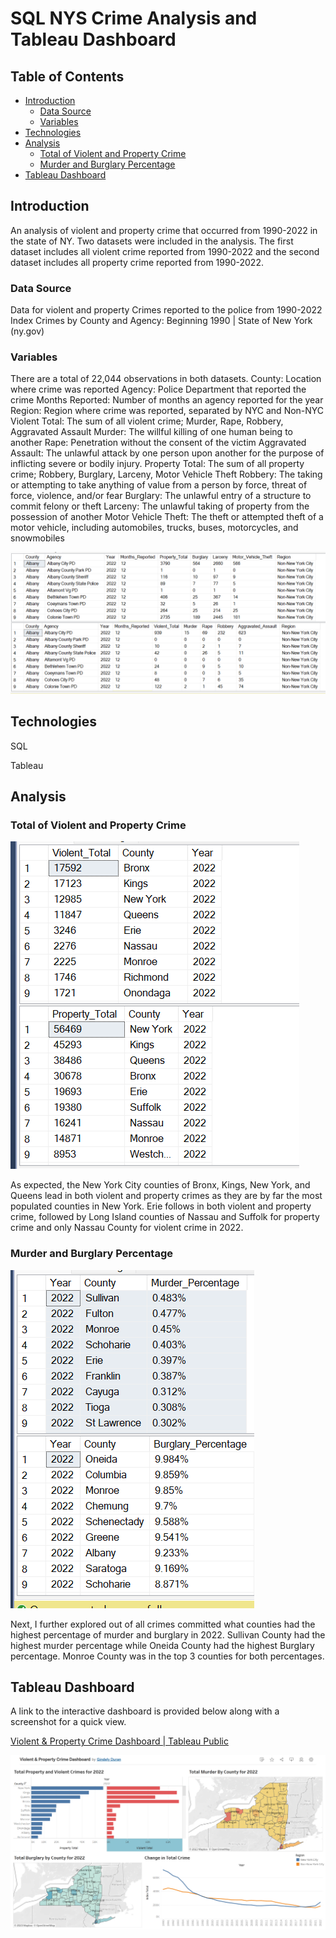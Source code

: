 # SQL NYS Crime Analysis and Tableau Dashboard

## Table of Contents
* [Introduction](#Intoduction)
	- [Data Source](#Data-Source)
	- [Variables](#Variables)
* [Technologies](#Technologies)
* [Analysis](#Analysis)
	- [Total of Violent and Property Crime](#Total-of-Violent-and-Property-Crime) 
	- [Murder and Burglary Percentage](#Murder-and-Burglary-Percentage)
* [Tableau Dashboard](#Tableau-Dashboard)

## Introduction
An analysis of violent and property crime that occurred from 1990-2022 in the state of NY. Two datasets were included in the analysis. The first dataset includes all violent crime reported from 1990-2022 and the second dataset includes all property crime reported from 1990-2022.
### Data Source
Data for violent and property Crimes reported to the police from 1990-2022
Index Crimes by County and Agency: Beginning 1990 | State of New York (ny.gov)
### Variables
There are a total of 22,044 observations in both datasets. 
County: Location where crime was reported
Agency: Police Department that reported the crime
Months Reported: Number of months an agency reported for the year
Region: Region where crime was reported, separated by NYC and Non-NYC
Violent Total: The sum of all violent crime; Murder, Rape, Robbery, Aggravated Assault
Murder: The willful killing of one human being to another
Rape: Penetration without the consent of the victim
Aggravated Assault: The unlawful attack by one person upon another for the purpose of inflicting severe or bodily injury. 
Property Total: The sum of all property crime; Robbery, Burglary, Larceny, Motor Vehicle Theft
Robbery: The taking or attempting to take anything of value from a person by force, threat of force, violence, and/or fear
Burglary: The unlawful entry of a structure to commit felony or theft
Larceny: The unlawful taking of property from the possession of another
Motor Vehicle Theft: The theft or attempted theft of a motor vehicle, including automobiles, trucks, buses, motorcycles, and snowmobiles 

![Dataview](./img/dataview.png)

## Technologies
SQL

Tableau

## Analysis
### Total of Violent and Property Crime

![CountyCrime](./img/CountyCrime.png)

As expected, the New York City counties of Bronx, Kings, New York, and Queens lead in both violent and property crimes as they are by far the most populated counties in New York. Erie follows in both violent and property crime, followed by Long Island counties of Nassau and Suffolk for property crime and only Nassau County for violent crime in 2022.

### Murder and Burglary Percentage

![PercentMurderBurglary](./img/PercentMurderBurglary.png)

Next, I further explored out of all crimes committed what counties had the highest percentage of murder and burglary in 2022. Sullivan County had the highest murder percentage while Oneida County had the highest Burglary percentage. Monroe County was in the top 3 counties for both percentages.

## Tableau Dashboard

A link to the interactive dashboard is provided below along with a screenshot for a quick view.

[Violent & Property Crime Dashboard | Tableau Public](https://public.tableau.com/app/profile/gindely.duran/viz/ViolentPropertyCrimeDashboard/Dashboard1)

![Tableau](./img/Tableau.png)
